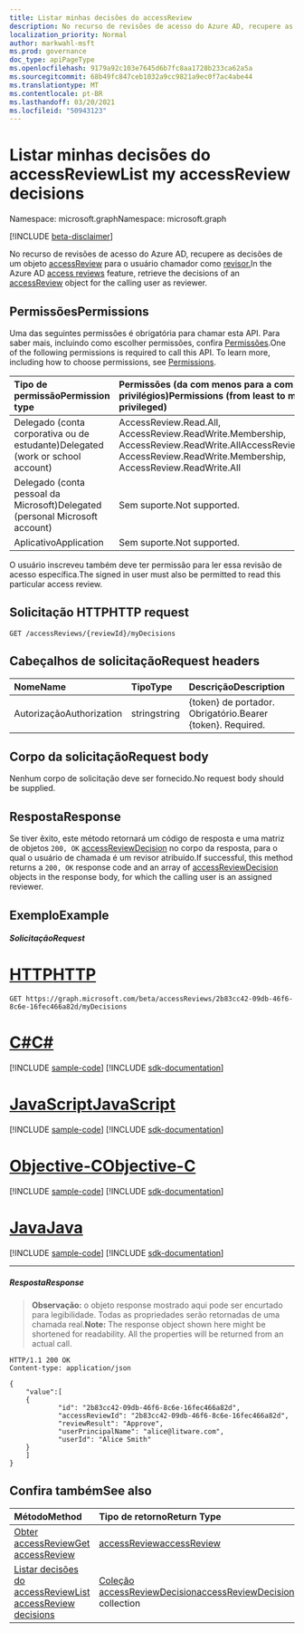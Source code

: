```yaml
---
title: Listar minhas decisões do accessReview
description: No recurso de revisões de acesso do Azure AD, recupere as decisões de um objeto accessReview para o usuário chamador como revisor.
localization_priority: Normal
author: markwahl-msft
ms.prod: governance
doc_type: apiPageType
ms.openlocfilehash: 9179a92c103e7645d6b7fc8aa1728b233ca62a5a
ms.sourcegitcommit: 68b49fc847ceb1032a9cc9821a9ec0f7ac4abe44
ms.translationtype: MT
ms.contentlocale: pt-BR
ms.lasthandoff: 03/20/2021
ms.locfileid: "50943123"
---
```

# <a name="list-my-accessreview-decisions"></a><span data-ttu-id="843dc-103">Listar minhas decisões do accessReview</span><span class="sxs-lookup"><span data-stu-id="843dc-103">List my accessReview decisions</span></span>

<span data-ttu-id="843dc-104">Namespace: microsoft.graph</span><span class="sxs-lookup"><span data-stu-id="843dc-104">Namespace: microsoft.graph</span></span>

[!INCLUDE [beta-disclaimer](../../includes/beta-disclaimer.md)]

<span data-ttu-id="843dc-105">No recurso de revisões de acesso do Azure AD, recupere as decisões de um objeto [accessReview](../resources/accessreview.md) para o usuário chamador como [revisor.](../resources/accessreviews-root.md)</span><span class="sxs-lookup"><span data-stu-id="843dc-105">In the Azure AD [access reviews](../resources/accessreviews-root.md) feature, retrieve the decisions of an [accessReview](../resources/accessreview.md) object for the calling user as reviewer.</span></span>
## <a name="permissions"></a><span data-ttu-id="843dc-106">Permissões</span><span class="sxs-lookup"><span data-stu-id="843dc-106">Permissions</span></span>
<span data-ttu-id="843dc-p101">Uma das seguintes permissões é obrigatória para chamar esta API. Para saber mais, incluindo como escolher permissões, confira [Permissões](/graph/permissions-reference).</span><span class="sxs-lookup"><span data-stu-id="843dc-p101">One of the following permissions is required to call this API. To learn more, including how to choose permissions, see [Permissions](/graph/permissions-reference).</span></span>

|<span data-ttu-id="843dc-109">Tipo de permissão</span><span class="sxs-lookup"><span data-stu-id="843dc-109">Permission type</span></span>                        | <span data-ttu-id="843dc-110">Permissões (da com menos para a com mais privilégios)</span><span class="sxs-lookup"><span data-stu-id="843dc-110">Permissions (from least to most privileged)</span></span>              |
|:--------------------------------------|:---------------------------------------------------------|
|<span data-ttu-id="843dc-111">Delegado (conta corporativa ou de estudante)</span><span class="sxs-lookup"><span data-stu-id="843dc-111">Delegated (work or school account)</span></span>     | <span data-ttu-id="843dc-112">AccessReview.Read.All, AccessReview.ReadWrite.Membership, AccessReview.ReadWrite.All</span><span class="sxs-lookup"><span data-stu-id="843dc-112">AccessReview.Read.All, AccessReview.ReadWrite.Membership, AccessReview.ReadWrite.All</span></span>   |
|<span data-ttu-id="843dc-113">Delegado (conta pessoal da Microsoft)</span><span class="sxs-lookup"><span data-stu-id="843dc-113">Delegated (personal Microsoft account)</span></span> | <span data-ttu-id="843dc-114">Sem suporte.</span><span class="sxs-lookup"><span data-stu-id="843dc-114">Not supported.</span></span> |
|<span data-ttu-id="843dc-115">Aplicativo</span><span class="sxs-lookup"><span data-stu-id="843dc-115">Application</span></span>                            | <span data-ttu-id="843dc-116">Sem suporte.</span><span class="sxs-lookup"><span data-stu-id="843dc-116">Not supported.</span></span> |

<span data-ttu-id="843dc-117">O usuário inscreveu também deve ter permissão para ler essa revisão de acesso específica.</span><span class="sxs-lookup"><span data-stu-id="843dc-117">The signed in user must also be permitted to read this particular access review.</span></span>

## <a name="http-request"></a><span data-ttu-id="843dc-118">Solicitação HTTP</span><span class="sxs-lookup"><span data-stu-id="843dc-118">HTTP request</span></span>
<!-- { "blockType": "ignored" } -->
```http
GET /accessReviews/{reviewId}/myDecisions
```
## <a name="request-headers"></a><span data-ttu-id="843dc-119">Cabeçalhos de solicitação</span><span class="sxs-lookup"><span data-stu-id="843dc-119">Request headers</span></span>
| <span data-ttu-id="843dc-120">Nome</span><span class="sxs-lookup"><span data-stu-id="843dc-120">Name</span></span>         | <span data-ttu-id="843dc-121">Tipo</span><span class="sxs-lookup"><span data-stu-id="843dc-121">Type</span></span>        | <span data-ttu-id="843dc-122">Descrição</span><span class="sxs-lookup"><span data-stu-id="843dc-122">Description</span></span> |
|:-------------|:------------|:------------|
| <span data-ttu-id="843dc-123">Autorização</span><span class="sxs-lookup"><span data-stu-id="843dc-123">Authorization</span></span> | <span data-ttu-id="843dc-124">string</span><span class="sxs-lookup"><span data-stu-id="843dc-124">string</span></span> | <span data-ttu-id="843dc-p102">\{token\} de portador. Obrigatório.</span><span class="sxs-lookup"><span data-stu-id="843dc-p102">Bearer \{token\}. Required.</span></span> |

## <a name="request-body"></a><span data-ttu-id="843dc-127">Corpo da solicitação</span><span class="sxs-lookup"><span data-stu-id="843dc-127">Request body</span></span>
<span data-ttu-id="843dc-128">Nenhum corpo de solicitação deve ser fornecido.</span><span class="sxs-lookup"><span data-stu-id="843dc-128">No request body should be supplied.</span></span>

## <a name="response"></a><span data-ttu-id="843dc-129">Resposta</span><span class="sxs-lookup"><span data-stu-id="843dc-129">Response</span></span>
<span data-ttu-id="843dc-130">Se tiver êxito, este método retornará um código de resposta e uma matriz de objetos `200, OK` [accessReviewDecision](../resources/accessreviewdecision.md) no corpo da resposta, para o qual o usuário de chamada é um revisor atribuído.</span><span class="sxs-lookup"><span data-stu-id="843dc-130">If successful, this method returns a `200, OK` response code and an array of [accessReviewDecision](../resources/accessreviewdecision.md) objects in the response body, for which the calling user is an assigned reviewer.</span></span>

## <a name="example"></a><span data-ttu-id="843dc-131">Exemplo</span><span class="sxs-lookup"><span data-stu-id="843dc-131">Example</span></span>
##### <a name="request"></a><span data-ttu-id="843dc-132">Solicitação</span><span class="sxs-lookup"><span data-stu-id="843dc-132">Request</span></span>


# <a name="http"></a>[<span data-ttu-id="843dc-133">HTTP</span><span class="sxs-lookup"><span data-stu-id="843dc-133">HTTP</span></span>](#tab/http)
<!-- {
  "blockType": "request",
  "name": "get_accessReview_decisions_2"
}-->
```msgraph-interactive
GET https://graph.microsoft.com/beta/accessReviews/2b83cc42-09db-46f6-8c6e-16fec466a82d/myDecisions
```
# <a name="c"></a>[<span data-ttu-id="843dc-134">C#</span><span class="sxs-lookup"><span data-stu-id="843dc-134">C#</span></span>](#tab/csharp)
[!INCLUDE [sample-code](../includes/snippets/csharp/get-accessreview-decisions-2-csharp-snippets.md)]
[!INCLUDE [sdk-documentation](../includes/snippets/snippets-sdk-documentation-link.md)]

# <a name="javascript"></a>[<span data-ttu-id="843dc-135">JavaScript</span><span class="sxs-lookup"><span data-stu-id="843dc-135">JavaScript</span></span>](#tab/javascript)
[!INCLUDE [sample-code](../includes/snippets/javascript/get-accessreview-decisions-2-javascript-snippets.md)]
[!INCLUDE [sdk-documentation](../includes/snippets/snippets-sdk-documentation-link.md)]

# <a name="objective-c"></a>[<span data-ttu-id="843dc-136">Objective-C</span><span class="sxs-lookup"><span data-stu-id="843dc-136">Objective-C</span></span>](#tab/objc)
[!INCLUDE [sample-code](../includes/snippets/objc/get-accessreview-decisions-2-objc-snippets.md)]
[!INCLUDE [sdk-documentation](../includes/snippets/snippets-sdk-documentation-link.md)]

# <a name="java"></a>[<span data-ttu-id="843dc-137">Java</span><span class="sxs-lookup"><span data-stu-id="843dc-137">Java</span></span>](#tab/java)
[!INCLUDE [sample-code](../includes/snippets/java/get-accessreview-decisions-2-java-snippets.md)]
[!INCLUDE [sdk-documentation](../includes/snippets/snippets-sdk-documentation-link.md)]

---


##### <a name="response"></a><span data-ttu-id="843dc-138">Resposta</span><span class="sxs-lookup"><span data-stu-id="843dc-138">Response</span></span>
><span data-ttu-id="843dc-p103">**Observação:** o objeto response mostrado aqui pode ser encurtado para legibilidade. Todas as propriedades serão retornadas de uma chamada real.</span><span class="sxs-lookup"><span data-stu-id="843dc-p103">**Note:** The response object shown here might be shortened for readability. All the properties will be returned from an actual call.</span></span>
<!-- {
  "blockType": "response",
  "truncated": true,
  "@odata.type": "microsoft.graph.accessReviewDecision",
  "isCollection": "true"
} -->
```http
HTTP/1.1 200 OK
Content-type: application/json

{
    "value":[
    {
            "id": "2b83cc42-09db-46f6-8c6e-16fec466a82d",
            "accessReviewId": "2b83cc42-09db-46f6-8c6e-16fec466a82d",
            "reviewResult": "Approve",
            "userPrincipalName": "alice@litware.com",
            "userId": "Alice Smith"
    }
    ]
}
```

## <a name="see-also"></a><span data-ttu-id="843dc-141">Confira também</span><span class="sxs-lookup"><span data-stu-id="843dc-141">See also</span></span>

| <span data-ttu-id="843dc-142">Método</span><span class="sxs-lookup"><span data-stu-id="843dc-142">Method</span></span>           | <span data-ttu-id="843dc-143">Tipo de retorno</span><span class="sxs-lookup"><span data-stu-id="843dc-143">Return Type</span></span>    |<span data-ttu-id="843dc-144">Descrição</span><span class="sxs-lookup"><span data-stu-id="843dc-144">Description</span></span>|
|:---------------|:--------|:----------|
|[<span data-ttu-id="843dc-145">Obter accessReview</span><span class="sxs-lookup"><span data-stu-id="843dc-145">Get accessReview</span></span>](accessreview-get.md) |  [<span data-ttu-id="843dc-146">accessReview</span><span class="sxs-lookup"><span data-stu-id="843dc-146">accessReview</span></span>](../resources/accessreview.md) |  <span data-ttu-id="843dc-147">Recupere uma revisão de acesso.</span><span class="sxs-lookup"><span data-stu-id="843dc-147">Retrieve an access review.</span></span> |
|[<span data-ttu-id="843dc-148">Listar decisões do accessReview</span><span class="sxs-lookup"><span data-stu-id="843dc-148">List accessReview decisions</span></span>](accessreview-listdecisions.md) |     <span data-ttu-id="843dc-149">[Coleção accessReviewDecision](../resources/accessreviewdecision.md)</span><span class="sxs-lookup"><span data-stu-id="843dc-149">[accessReviewDecision](../resources/accessreviewdecision.md) collection</span></span>|    <span data-ttu-id="843dc-150">Recupere todas as decisões de um accessReview.</span><span class="sxs-lookup"><span data-stu-id="843dc-150">Retrieve all the decisions of an accessReview.</span></span>|


<!--
{
  "type": "#page.annotation",
  "description": "Get accessReview decisions",
  "keywords": "",
  "section": "documentation",
  "tocPath": "",
  "suppressions": [
  ]
}
-->


